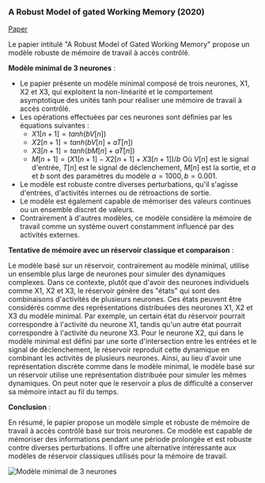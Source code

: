 ### A Robust Model of gated Working Memory (2020)

[Paper](https://www.labri.fr/perso/nrougier/papers/10.1162.neco_a_01249.pdf)

Le papier intitulé "A Robust Model of Gated Working Memory" propose un modèle robuste de mémoire de travail à accès contrôlé. 

**Modèle minimal de 3 neurones** :
- Le papier présente un modèle minimal composé de trois neurones, X1, X2 et X3, qui exploitent la non-linéarité et le comportement asymptotique des unités tanh pour réaliser une mémoire de travail à accès contrôlé.
- Les opérations effectuées par ces neurones sont définies par les équations suivantes :
  - $X1[n + 1] = tanh(b V[n])$
  - $X2[n + 1] = tanh(b V[n] + a T[n])$
  - $X3[n + 1] = tanh(b M[n] + a T[n])$
  - $M[n + 1] = (X1[n + 1] - X2[n + 1] + X3[n + 1])/b$
  Où $V[n]$ est le signal d'entrée, $T[n]$ est le signal de déclenchement, $M[n]$ est la sortie, et $a$ et $b$ sont des paramètres du modèle $a = 1000, b = 0.001$.
- Le modèle est robuste contre diverses perturbations, qu'il s'agisse d'entrées, d'activités internes ou de rétroactions de sortie.
- Le modèle est également capable de mémoriser des valeurs continues ou un ensemble discret de valeurs.
- Contrairement à d'autres modèles, ce modèle considère la mémoire de travail comme un système ouvert constamment influencé par des activités externes.

**Tentative de mémoire avec un réservoir classique et comparaison** :

Le modèle basé sur un réservoir, contrairement au modèle minimal, utilise un ensemble plus large de neurones pour simuler des dynamiques complexes. Dans ce contexte, plutôt que d'avoir des neurones individuels comme X1, X2 et X3, le réservoir génère des "états" qui sont des combinaisons d'activités de plusieurs neurones. Ces états peuvent être considérés comme des représentations distribuées des neurones X1, X2 et X3 du modèle minimal. Par exemple, un certain état du réservoir pourrait correspondre à l'activité du neurone X1, tandis qu'un autre état pourrait correspondre à l'activité du neurone X3. Pour le neurone X2, qui dans le modèle minimal est défini par une sorte d'intersection entre les entrées et le signal de déclenchement, le réservoir reproduit cette dynamique en combinant les activités de plusieurs neurones. Ainsi, au lieu d'avoir une représentation discrète comme dans le modèle minimal, le modèle basé sur un réservoir utilise une représentation distribuée pour simuler les mêmes dynamiques. 
On peut noter que le reservoir a plus de difficulté a conserver sa mémoire intact au fil du temps.

**Conclusion** :

En résumé, le papier propose un modèle simple et robuste de mémoire de travail à accès contrôlé basé sur trois neurones. Ce modèle est capable de mémoriser des informations pendant une période prolongée et est robuste contre diverses perturbations. Il offre une alternative intéressante aux modèles de réservoir classiques utilisés pour la mémoire de travail.

![Modèle minimal de 3 neurones](../schema/robust%20model%20of%20gated%20working%20memory.png)